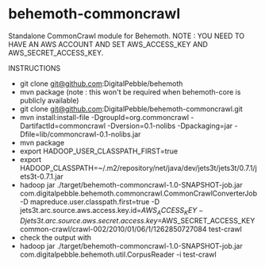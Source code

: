 behemoth-commoncrawl
====================

Standalone CommonCrawl module for Behemoth. 
NOTE : YOU NEED TO HAVE AN AWS ACCOUNT AND SET AWS_ACCESS_KEY AND AWS_SECRET_ACCESS_KEY.

INSTRUCTIONS
- git clone git@github.com:DigitalPebble/behemoth
- mvn package
(note : this won't be required when behemoth-core is publicly available)
- git clone git@github.com:DigitalPebble/behemoth-commoncrawl.git
- mvn install:install-file -DgroupId=org.commoncrawl -DartifactId=commoncrawl -Dversion=0.1-nolibs -Dpackaging=jar -Dfile=lib/commoncrawl-0.1-nolibs.jar
- mvn package
- export HADOOP_USER_CLASSPATH_FIRST=true
- export HADOOP_CLASSPATH=~/.m2/repository/net/java/dev/jets3t/jets3t/0.7.1/jets3t-0.7.1.jar
- hadoop jar ./target/behemoth-commoncrawl-1.0-SNAPSHOT-job.jar  com.digitalpebble.behemoth.commoncrawl.CommonCrawlConverterJob -D mapreduce.user.classpath.first=true -D jets3t.arc.source.aws.access.key.id=$AWS_ACCESS_KEY -D jets3t.arc.source.aws.secret.access.key=$AWS_SECRET_ACCESS_KEY common-crawl/crawl-002/2010/01/06/1/1262850727084 test-crawl
- check the output with 
 - hadoop jar ./target/behemoth-commoncrawl-1.0-SNAPSHOT-job.jar  com.digitalpebble.behemoth.util.CorpusReader -i test-crawl 
